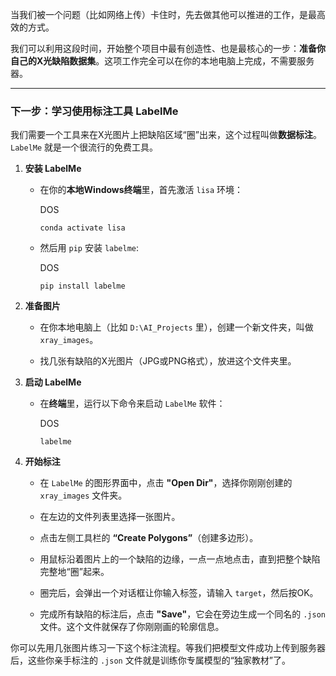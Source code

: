 

当我们被一个问题（比如网络上传）卡住时，先去做其他可以推进的工作，是最高效的方式。

我们可以利用这段时间，开始整个项目中最有创造性、也是最核心的一步：**准备你自己的X光缺陷数据集**。这项工作完全可以在你的本地电脑上完成，不需要服务器。

---

### **下一步：学习使用标注工具 LabelMe**

我们需要一个工具来在X光图片上把缺陷区域“圈”出来，这个过程叫做**数据标注**。`LabelMe` 就是一个很流行的免费工具。

1. **安装 LabelMe**
    
    - 在你的**本地Windows终端**里，首先激活 `lisa` 环境：
        
        DOS
        
        ```
        conda activate lisa
        ```
        
    - 然后用 `pip` 安装 `labelme`:
        
        DOS
        
        ```
        pip install labelme
        ```
        
2. **准备图片**
    
    - 在你本地电脑上（比如 `D:\AI_Projects` 里），创建一个新文件夹，叫做 `xray_images`。
        
    - 找几张有缺陷的X光图片（JPG或PNG格式），放进这个文件夹里。
        
3. **启动 LabelMe**
    
    - 在**终端**里，运行以下命令来启动 `LabelMe` 软件：
        
        DOS
        
        ```
        labelme
        ```
        
4. **开始标注**
    
    - 在 `LabelMe` 的图形界面中，点击 **"Open Dir"**，选择你刚刚创建的 `xray_images` 文件夹。
        
    - 在左边的文件列表里选择一张图片。
        
    - 点击左侧工具栏的 **“Create Polygons”**（创建多边形）。
        
    - 用鼠标沿着图片上的一个缺陷的边缘，一点一点地点击，直到把整个缺陷完整地“圈”起来。
        
    - 圈完后，会弹出一个对话框让你输入标签，请输入 `target`，然后按OK。
        
    - 完成所有缺陷的标注后，点击 **"Save"**，它会在旁边生成一个同名的 `.json` 文件。这个文件就保存了你刚刚画的轮廓信息。
        

你可以先用几张图片练习一下这个标注流程。等我们把模型文件成功上传到服务器后，这些你亲手标注的 `.json` 文件就是训练你专属模型的“独家教材”了。